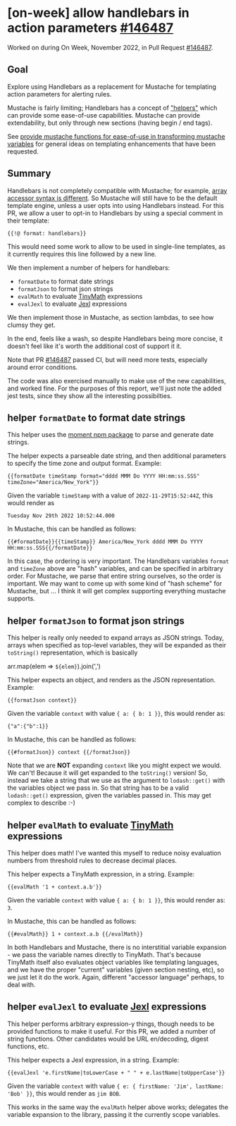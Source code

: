 # [on-week] allow handlebars in action parameters [#146487][]

Worked on during On Week, November 2022, in Pull Request [#146487][].

[#146487]: https://github.com/elastic/kibana/pull/146487

## Goal

Explore using Handlebars as a replacement for Mustache for templating
action parameters for alerting rules.

Mustache is fairly limiting; Handlebars has a concept of 
["helpers"](https://handlebarsjs.com/guide/expressions.html#helpers)
which can provide some ease-of-use capabilities.  Mustache can
provide extendability, but only through new sections (having
begin / end tags).

See [provide mustache functions for ease-of-use in transforming mustache variables](https://github.com/elastic/kibana/issues/84217#top) for general ideas on templating enhancements that have been requested.

## Summary

Handlebars is not completely compatible with Mustache; for example,
[array accessor syntax is different][].  So Mustache will still 
have to be the default template engine, unless a user opts into
using Handlebars instead.  For this PR, we allow a user to opt-in
to Handlebars by using a special comment in their template:

[array accessor syntax is different]: https://handlebarsjs.com/guide/expressions.html#literal-segments

```
{{!@ format: handlebars}}
```

This would need some work to allow to be used in single-line
templates, as it currently requires this line followed by a
new line.

We then implement a number of helpers for handlebars:

- `formatDate` to format date strings
- `formatJson` to format json strings
- `evalMath` to evaluate [TinyMath][] expressions
- `evalJexl` to evaluate [Jexl][] expressions

[Jexl]: https://github.com/TomFrost/Jexl
[TinyMath]: https://www.elastic.co/guide/en/kibana/current/canvas-tinymath-functions.html

We then implement those in Mustache, as section lambdas,
to see how clumsy they get.

In the end, feels like a wash, so despite Handlebars being
more concise, it doesn't feel like it's worth the 
additional cost of support it it.

Note that PR [#146487][] passed CI, but will need more tests, 
especially around error conditions.

The code was also exercised manually to make use of the new
capabilities, and worked fine.  For the purposes of this report,
we'll just note the added jest tests, since they show all the
interesting possibilties.

## helper `formatDate` to format date strings

This helper uses the [moment npm package](https://www.npmjs.com/package/moment)
to parse and generate date strings.

The helper expects a parseable date string, and then additional 
parameters to specify the time zone and output format.  Example:

    {{formatDate timeStamp format="dddd MMM Do YYYY HH:mm:ss.SSS" timeZone="America/New_York"}}

Given the variable `timeStamp` with a value of `2022-11-29T15:52:44Z`,
this would render as 

    Tuesday Nov 29th 2022 10:52:44.000

In Mustache, this can be handled as follows:

    {{#formatDate}}{{timeStamp}} America/New_York dddd MMM Do YYYY HH:mm:ss.SSS{{/formatDate}}

In this case, the ordering is very important.  The Handlebars variables
`format` and `timeZone` above are "hash" variables, and can be specified
in arbitrary order.  For Mustache, we parse that entire string ourselves,
so the order is important.  We may want to come up with some kind of
"hash scheme" for Mustache, but ... I think it will get complex supporting
everything mustache supports.

## helper `formatJson` to format json strings

This helper is really only needed to expand arrays as JSON strings.  Today,
arrays when specified as top-level variables, they will be expanded as 
their `toString()` representation, which is basically 

   arr.map(elem => `${elem}`).join(',')

This helper expects an object, and renders as the JSON representation.
Example:

    {{formatJson context}}

Given the variable `context` with value `{ a: { b: 1 }}`, this would
render as:

    {"a":{"b":1}}

In Mustache, this can be handled as follows:

    {{#formatJson}} context {{/formatJson}}

Note that we are **NOT** expanding `context` like you might expect we would.
We can't!  Because it will get expanded to the `toString()` version!  So,
instead we take a string that we use as the argument to `lodash::get()` 
with the variables object we pass in.  So that string has to be a valid
`lodash::get()` expression, given the variables passed in.  This may get
complex to describe :-)

## helper `evalMath` to evaluate [TinyMath][] expressions

This helper does math!  I've wanted this myself to reduce noisy 
evaluation numbers from threshold rules to decrease decimal places.

This helper expects a TinyMath expression, in a string.  Example:

    {{evalMath '1 + context.a.b'}}

Given the variable `context` with value `{ a: { b: 1 }}`, this would
render as: `3`.

In Mustache, this can be handled as follows:

    {{#evalMath}} 1 + context.a.b {{/evalMath}}

In both Handlebars and Mustache, there is no interstitial variable
expansion - we pass the variable names directly to TinyMath.  That's
because TinyMath itself also evaluates object variables like templating
languages, and we have the proper "current" variables (given section
nesting, etc), so we just let it do the work.  Again, different
"accessor language" perhaps, to deal with.

## helper `evalJexl` to evaluate [Jexl][] expressions

This helper performs arbitrary expression-y things, though needs to be
provided functions to make it useful.  For this PR, we added a number
of string functions.  Other candidates would be URL en/decoding, 
digest functions, etc.

This helper expects a Jexl expression, in a string.  Example:

    {{evalJexl 'e.firstName|toLowerCase + " " + e.lastName|toUpperCase'}}

Given the variable `context` with value `{ e: { firstName: 'Jim', lastName: 'Bob' }}`,
this would render as `jim BOB`.

This works in the same way the `evalMath` helper above works; delegates the
variable expansion to the library, passing it the currently scope variables.